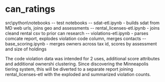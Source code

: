 # can_ratings

src\python\notebooks -- test notebooks
-- sdat-etl.ipynb - builds sdat from MD web urls, joins geo and assessments
-- rental_licenses-etl.ipynb - joins cleand rental csv to prior can research
-- violations-etl.ipynb - parses comcate report, explodes violation code column, merges contacts
-- base_scoring.ipynb - merges owners across tax id, scores by assessment and size of holdings

The code violation data was intended for 2 uses, additional score attributes and additional ownershi clustering.  Since discovering the Minneapolis tiering system, this will be diverted to a separate report joining rental_licenses-etl with the exploded and summarized violation counts.

